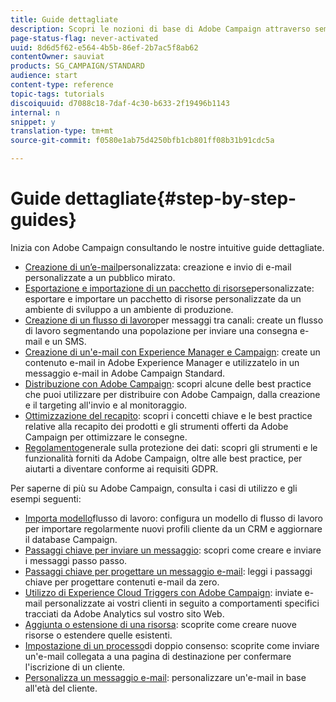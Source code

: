 ```yaml
---
title: Guide dettagliate
description: Scopri le nozioni di base di Adobe Campaign attraverso semplici procedure passo passo e sperimenta la potenza della soluzione.
page-status-flag: never-activated
uuid: 8d6d5f62-e564-4b5b-86ef-2b7ac5f8ab62
contentOwner: sauviat
products: SG_CAMPAIGN/STANDARD
audience: start
content-type: reference
topic-tags: tutorials
discoiquuid: d7088c18-7daf-4c30-b633-2f19496b1143
internal: n
snippet: y
translation-type: tm+mt
source-git-commit: f0580e1ab75d4250bfb1cb801ff08b31b91cdc5a

---
```



# Guide dettagliate{#step-by-step-guides}

Inizia con Adobe Campaign consultando le nostre intuitive guide dettagliate.

* [Creazione di un’e-mail](https://helpx.adobe.com/campaign/kb/acs-get-started-with-emails.html)personalizzata: creazione e invio di e-mail personalizzate a un pubblico mirato.
* [Esportazione e importazione di un pacchetto di risorse](https://docs.campaign.adobe.com/doc/standard/getting_started/en/ACS_ImportExport.html)personalizzate: esportare e importare un pacchetto di risorse personalizzate da un ambiente di sviluppo a un ambiente di produzione.
* [Creazione di un flusso di lavoro](https://docs.campaign.adobe.com/doc/standard/getting_started/en/ACS_WorkflowSegmentation.html)per messaggi tra canali: create un flusso di lavoro segmentando una popolazione per inviare una consegna e-mail e un SMS.
* [Creazione di un'e-mail con Experience Manager e Campaign](https://docs.campaign.adobe.com/doc/standard/getting_started/en/ACS_AEM.html): create un contenuto e-mail in Adobe Experience Manager e utilizzatelo in un messaggio e-mail in Adobe Campaign Standard.
* [Distribuzione con Adobe Campaign](https://helpx.adobe.com/campaign/kb/delivery-best-practices.html): scopri alcune delle best practice che puoi utilizzare per distribuire con Adobe Campaign, dalla creazione e il targeting all'invio e al monitoraggio.
* [Ottimizzazione del recapito](../../sending/using/about-deliverability.md): scopri i concetti chiave e le best practice relative alla recapito dei prodotti e gli strumenti offerti da Adobe Campaign per ottimizzare le consegne.
* [Regolamento](https://docs.campaign.adobe.com/doc/standard/getting_started/en/ACS_GDPR.html)generale sulla protezione dei dati: scopri gli strumenti e le funzionalità forniti da Adobe Campaign, oltre alle best practice, per aiutarti a diventare conforme ai requisiti GDPR.

Per saperne di più su Adobe Campaign, consulta i casi di utilizzo e gli esempi seguenti:

* [Importa modello](../../automating/using/importing-data.md#example--import-workflow-template)flusso di lavoro: configura un modello di flusso di lavoro per importare regolarmente nuovi profili cliente da un CRM e aggiornare il database Campaign.
* [Passaggi chiave per inviare un messaggio](../../channels/using/key-steps-to-send-a-message.md): scopri come creare e inviare i messaggi passo passo.
* [Passaggi chiave per progettare un messaggio e-mail](../../designing/using/designing-from-scratch.md#designing-an-email-content-from-scratch): leggi i passaggi chiave per progettare contenuti e-mail da zero.
* [Utilizzo di Experience Cloud Triggers con Adobe Campaign](../../integrating/using/abandonment-triggers-use-cases.md): inviate e-mail personalizzate ai vostri clienti in seguito a comportamenti specifici tracciati da Adobe Analytics sul vostro sito Web.
* [Aggiunta o estensione di una risorsa](../../developing/using/key-steps-to-add-a-resource.md): scoprite come creare nuove risorse o estendere quelle esistenti.
* [Impostazione di un processo](../../channels/using/setting-up-a-double-opt-in-process.md)di doppio consenso: scoprite come inviare un'e-mail collegata a una pagina di destinazione per confermare l'iscrizione di un cliente.
* [Personalizza un messaggio e-mail](../../designing/using/personalization.md#example-email-personalization): personalizzare un'e-mail in base all'età del cliente.
